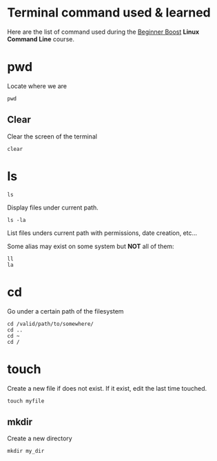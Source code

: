 # Terminal command used & learned
Here are the list of command used during the [Beginner Boost](http://rwx.gg) **Linux Command Line** course.

# pwd
Locate where we are
```
pwd
```

## Clear
Clear the screen of the terminal
```
clear
```

# ls
```
ls
```
Display files under current path.
```
ls -la
```
List files unders current path with permissions, date creation, etc...

Some alias may exist on some system but **NOT** all of them:
```
ll
la
```

# cd
Go under a certain path of the filesystem
```
cd /valid/path/to/somewhere/
cd ..
cd ~
cd /
```

# touch
Create a new file if does not exist.
If it exist, edit the last time touched.
```
touch myfile
```

## mkdir
Create a new directory
```
mkdir my_dir
```

